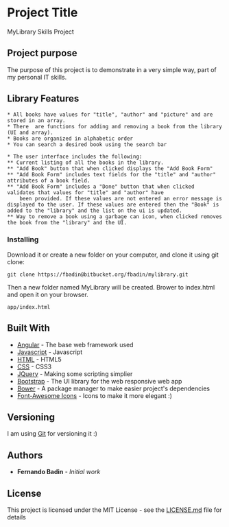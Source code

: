# Project Title

MyLibrary Skills Project

## Project purpose

The purpose of this project is to demonstrate in a very simple way, part of my personal IT skills.

## Library Features
	
	* All books have values for "title", "author" and "picture" and are stored in an array.
	* There  are functions for adding and removing a book from the library (UI and array).
	* Books are organized in alphabetic order
	* You can search a desired book using the search bar
	
	* The user interface includes the following:
	** Current listing of all the books in the library.
	** "Add Book" button that when clicked displays the "Add Book Form"
	** "Add Book Form" includes text fields for the "title" and "author" attributes of a book field.
	** "Add Book Form" includes a "Done" button that when clicked validates that values for "title" and "author" have 
		been provided. If these values are not entered an error message is displayed to the user. If these values are entered then the "Book" is added to the "library" and the list on the ui is updated.
	** Way to remove a book using a garbage can icon, when clicked removes the book from the "library" and the UI.


### Installing

Download it or create a new folder on your computer, and clone it using git clone:

```
git clone https://fbadin@bitbucket.org/fbadin/mylibrary.git 
```

Then a new folder named MyLibrary will be created.
Brower to index.html and open it on your browser.

```
app/index.html
```

## Built With

* [Angular](https://angularjs.org/) -  The base web framework used
* [Javascript](https://www.javascript.com/) - Javascript
* [HTML](http://html.com/) - HTML5
* [CSS](https://www.w3schools.com/cssref/) - CSS3
* [JQuery](https://jquery.com/) - Making some scripting simplier
* [Bootstrap](http://getbootstrap.com/) - The UI library for the web responsive web app
* [Bower](https://bower.io/) - A package manager to make easier project's dependencies
* [Font-Awesome Icons](http://fontawesome.io/icons/) - Icons to make it more elegant :)


## Versioning

I am using [Git]() for versioning it :)

## Authors

* **Fernando Badin** - *Initial work* 

## License

This project is licensed under the MIT License - see the [LICENSE.md](LICENSE.md) file for details
